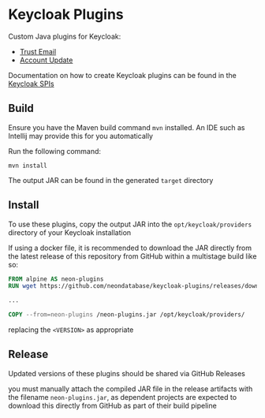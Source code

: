 # Keycloak Plugins

Custom Java plugins for Keycloak:
- [Trust Email](src/main/java/trust_email/README.md)
- [Account Update](src/main/java/account_update/README.md)

Documentation on how to create Keycloak plugins can be found in the 
[Keycloak SPIs][1]

## Build

Ensure you have the Maven build command `mvn` installed. An IDE such as Intellij
may provide this for you automatically

Run the following command:
```shell
mvn install
```

The output JAR can be found in the generated `target` directory

## Install

To use these plugins, copy the output JAR into the `opt/keycloak/providers` 
directory of your Keycloak installation

If using a docker file, it is recommended to download the JAR directly from the
latest release of this repository from GitHub within a multistage build like so:
```dockerfile
FROM alpine AS neon-plugins
RUN wget https://github.com/neondatabase/keycloak-plugins/releases/download/<VERSION>/neon-plugins.jar

...

COPY --from=neon-plugins /neon-plugins.jar /opt/keycloak/providers/
```
replacing the `<VERSION>` as appropriate 

## Release

Updated versions of these plugins should be shared via GitHub Releases

you must manually attach the compiled JAR file in the release artifacts with the
filename `neon-plugins.jar`, as dependent projects are expected to download this 
directly from GitHub as part of their build pipeline

[1]: https://www.keycloak.org/docs/latest/server_development/index.html#_providers